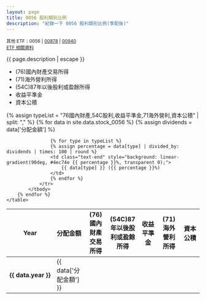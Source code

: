 ```yaml
---
layout: page
title: 0056 股利類別比例
description: "紀錄一下 0056 股利類別比例(季配後)"
---
```


<small>其他 ETF：0056 | [00878](00878) | [00940](00940)</small>  
<small>[ETF 相關資料](etf)</small>

{{ page.description | escape }}

- (76)國內財產交易所得
- (71)海外營利所得
- (54C)87年以後股利或盈餘所得
- 收益平準金
- 資本公積

<div class="table-responsive">
    <table>
        <thead>
            <tr class="text-center">
                <th scope="col" style="width: 15%; white-space: nowrap">Year</th>
                <th scope="col" style="width: 15%; white-space: nowrap">分配金額</th>
                <th scope="col" style="width: 14%;">(76)國內財產交易所得</th>
                <th scope="col" style="width: 14%;">(54C)87年以後股利或盈餘所得</th>
                <th scope="col" style="width: 14%;">收益平準金</th>
                <th scope="col" style="width: 14%;">(71)海外營利所得</th>
                <th scope="col" style="width: 14%;">資本公積</th>
            </tr>
        </thead>
        {% assign typeList = "76國內財產,54C股利,收益平準金,71海外營利,資本公積" | split: "," %}
        {% for data in site.data.stock_0056 %}
            <tbody>
                <tr>
                    <th scope="row" class="text-center" style="white-space: nowrap">{{ data.year }}</th>
                    <td class="text-end">{{ data['分配金額'] }}</td>
                    {% assign dividends = data['分配金額'] %}

                    {% for type in typeList %}
                    {% assign percentage = data[type] | divided_by: dividends | times: 100 | round %}
                    <td class="text-end" style="background: linear-gradient(90deg, #4ec74e {{ percentage }}%, transparent 0);">
                        {{ data[type] }} ({{ percentage }}%)
                    </td>
                    {% endfor %}
                </tr>
            </tbody>
        {% endfor %}
    </table>
</div>
